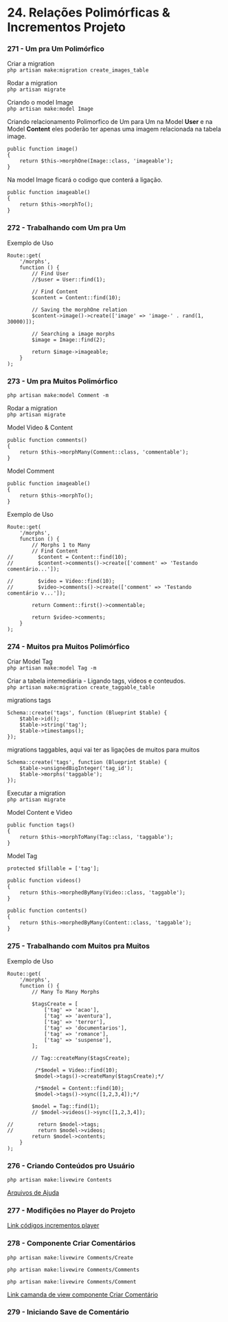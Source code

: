# 24. Relações Polimórficas & Incrementos Projeto

### 271 - Um pra Um Polimórfico

Criar a migration  
`php artisan make:migration create_images_table`

Rodar a migration  
`php artisan migrate`

Criando o model Image  
`php artisan make:model Image`

Criando relacionamento Polimorfico de Um para Um na Model **User** e na Model **Content**
eles poderão ter apenas uma imagem relacionada na tabela image.

```
public function image()
{
    return $this->morphOne(Image::class, 'imageable'); 
}
```

Na model Image ficará o codigo que conterá a ligação.

```
public function imageable()
{
    return $this->morphTo();
}
```

### 272 - Trabalhando com Um pra Um

Exemplo de Uso

````
Route::get(
    '/morphs',
    function () {
        // Find User
        //$user = User::find(1);

        // Find Content
        $content = Content::find(10);

        // Saving the morphOne relation
        $content->image()->create(['image' => 'image-' . rand(1, 30000)]);

        // Searching a image morphs
        $image = Image::find(2);

        return $image->imageable;
    }
);
````

### 273 - Um pra Muitos Polimórfico

`php artisan make:model Comment -m`

Rodar a migration  
`php artisan migrate`

Model Video & Content

````
public function comments()
{
    return $this->morphMany(Comment::class, 'commentable');
}
````

Model Comment

````
public function imageable()
{
    return $this->morphTo();
}
````

Exemplo de Uso

````
Route::get(
    '/morphs',
    function () {
        // Morphs 1 to Many
        // Find Content
//        $content = Content::find(10);
//        $content->comments()->create(['comment' => 'Testando comentário...']);

//        $video = Video::find(10);
//        $video->comments()->create(['comment' => 'Testando comentário v...']);

        return Comment::first()->commentable;

        return $video->comments;
    }
);
````
### 274 - Muitos pra Muitos Polimórfico
Criar Model Tag  
`php artisan make:model Tag -m`

Criar a tabela intemediária - Ligando tags, videos e conteudos.  
`php artisan make:migration create_taggable_table`  

migrations tags  
```
Schema::create('tags', function (Blueprint $table) {
    $table->id();
    $table->string('tag');
    $table->timestamps();
});
```

migrations taggables, aqui vai ter as ligações de muitos para muitos
```
Schema::create('tags', function (Blueprint $table) {
    $table->unsignedBigInteger('tag_id');
    $table->morphs('taggable');
});
```  
Executar a migration  
`php artisan migrate`  

Model Content e Video
```
public function tags()
{
    return $this->morphToMany(Tag::class, 'taggable');
}
```

Model Tag
```
protected $fillable = ['tag'];

public function videos()
{
    return $this->morphedByMany(Video::class, 'taggable');
}

public function contents()
{
    return $this->morphedByMany(Content::class, 'taggable');
}
```

### 275 - Trabalhando com Muitos pra Muitos

Exemplo de Uso

````
Route::get(
    '/morphs',
    function () {
        // Many To Many Morphs

        $tagsCreate = [
            ['tag' => 'acao'],
            ['tag' => 'aventura'],
            ['tag' => 'terror'],
            ['tag' => 'documentarios'],
            ['tag' => 'romance'],
            ['tag' => 'suspense'],
        ];

        // Tag::createMany($tagsCreate);

         /*$model = Video::find(10);
         $model->tags()->createMany($tagsCreate);*/

         /*$model = Content::find(10);
         $model->tags()->sync([1,2,3,4]);*/

        $model = Tag::find(1);
        // $model->videos()->sync([1,2,3,4]);

//        return $model->tags;
//        return $model->videos;
        return $model->contents;
    }
);
````
### 276 - Criando Conteúdos pro Usuário  

`` php artisan make:livewire Contents ``

[Arquivos de Ajuda](https://gist.github.com/NandoKstroNet/2082dd3bbcc6e568adf333f40bee159e)

### 277 - Modifições no Player do Projeto

[Link códigos incrementos player](https://gist.github.com/NandoKstroNet/07f1cc7086fe77832a54343101896226)

### 278 - Componente Criar Comentários

`php artisan make:livewire Comments/Create`

`php artisan make:livewire Comments/Comments`

`php artisan make:livewire Comments/Comment`

[Link camanda de view componente Criar Comentário](https://gist.github.com/NandoKstroNet/207699908f1d794fff581bd3acdff553)

### 279 - Iniciando Save de Comentário

